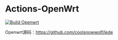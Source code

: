# Actions-OpenWrt
[![Build Openwrt](https://github.com/97xiami/Actions/actions/workflows/Openwrt.yml/badge.svg?branch=main)](https://github.com/97xiami/Actions/actions/workflows/Openwrt.yml)

Openwrt源码：https://github.com/coolsnowwolf/lede
